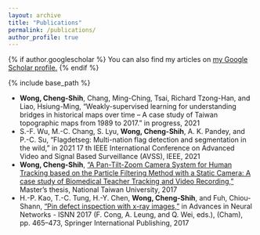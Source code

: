 ```yaml
---
layout: archive
title: "Publications"
permalink: /publications/
author_profile: true
---
```


{% if author.googlescholar %}
  You can also find my articles on <u><a href="{{author.googlescholar}}">my Google Scholar profile</a>.</u>
{% endif %}

{% include base_path %}

* __Wong, Cheng-Shih__, Chang, Ming-Ching, Tsai, Richard Tzong-Han, and Liao, Hsiung-Ming, “Weakly-supervised learning for understanding bridges in historical maps over time – A case study of Taiwan topographic maps from 1989 to 2017.” in progress, 2021
* S.-F. Wu, M.-C. Chang, S. Lyu, __Wong, Cheng-Shih__, A. K. Pandey, and P.-C. Su, “Flagdetseg: Multi-nation flag detection and segmentation in the wild,” in 2021 17 th IEEE International Conference on Advanced Video and Signal Based Surveillance (AVSS), IEEE, 2021
* __Wong, Cheng-Shih__, [“A Pan-Tilt-Zoom Camera System for Human Tracking based on the Particle Filtering Method with a Static Camera: A case study of Biomedical Teacher Tracking and Video Recording,”](/files/cswong_thesis.pdf) Master’s thesis, National Taiwan University, 2017
* H.-P. Kao, T.-C. Tung, H.-Y. Chen, __Wong, Cheng-Shih__, and Fuh, Chiou-Shann, [“Pin defect inspection with x-ray images,”](https://www.csie.ntu.edu.tw/~fuh/personal/PinDefectInspectionwithXRayImages.pdf) in Advances in Neural Networks - ISNN 2017 (F. Cong, A. Leung, and Q. Wei, eds.), (Cham), pp. 465–473, Springer International Publishing, 2017
